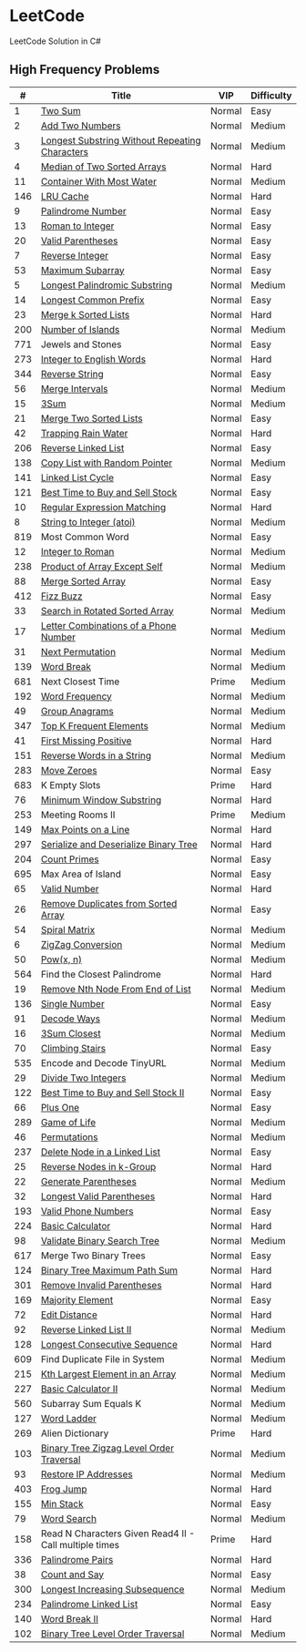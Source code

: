 # LeetCode

LeetCode Solution in C#

## High Frequency Problems

|#|Title|VIP|Difficulty|
|-|-|-|-|
|1|[Two Sum](./src/0001.%20Two%20Sum)|Normal|Easy|
|2|[Add Two Numbers](./src/0002.%20Add%20Two%20Numbers)|Normal|Medium|
|3|[Longest Substring Without Repeating Characters](./src/0003.%20Longest%20Substring%20Without%20Repeating%20Characters)|Normal|Medium|
|4|[Median of Two Sorted Arrays](./src/0004.%20Median%20of%20Two%20Sorted%20Arrays)|Normal|Hard|
|11|[Container With Most Water](./src/0011.%20Container%20With%20Most%20Water)|Normal|Medium|
|146|[LRU Cache](./src/0146.%20LRU%20Cache)|Normal|Hard|
|9|[Palindrome Number](./src/0009.%20Palindrome%20Number)|Normal|Easy|
|13|[Roman to Integer](./src/0013.%20Roman%20to%20Integer)|Normal|Easy|
|20|[Valid Parentheses](./src/0020.%20Valid%20Parentheses)|Normal|Easy|
|7|[Reverse Integer](./src/0007.%20Reverse%20Integer)|Normal|Easy|
|53|[Maximum Subarray](./src/0053.%20Maximum%20Subarray)|Normal|Easy|
|5|[Longest Palindromic Substring](./src/0005.%20Longest%20Palindromic%20Substring)|Normal|Medium|
|14|[Longest Common Prefix](./src/0014.%20Longest%20Common%20Prefix)|Normal|Easy|
|23|[Merge k Sorted Lists](./src/0023.%20Merge%20k%20Sorted%20Lists)|Normal|Hard|
|200|[Number of Islands](./src/0200.%20Number%20of%20Islands)|Normal|Medium|
|771|Jewels and Stones|Normal|Easy|
|273|[Integer to English Words](./src/0273.%20Integer%20to%20English%20Words)|Normal|Hard|
|344|[Reverse String](./src/0344.%20Reverse%20String)|Normal|Easy|
|56|[Merge Intervals](./src/0056.%20Merge%20Intervals)|Normal|Medium|
|15|[3Sum](./src/0015.%203Sum)|Normal|Medium|
|21|[Merge Two Sorted Lists](./src/0021.%20Merge%20Two%20Sorted%20Lists)|Normal|Easy|
|42|[Trapping Rain Water](./src/0042.%20Trapping%20Rain%20Water)|Normal|Hard|
|206|[Reverse Linked List](./src/0206.%20Reverse%20Linked%20List)|Normal|Easy|
|138|[Copy List with Random Pointer](./src/0138.%20Copy%20List%20with%20Random%20Pointer)|Normal|Medium|
|141|[Linked List Cycle](./src/0141.%20Linked%20List%20Cycle)|Normal|Easy|
|121|[Best Time to Buy and Sell Stock](./src/0121.%20Best%20Time%20to%20Buy%20and%20Sell%20Stock)|Normal|Easy|
|10|[Regular Expression Matching](./src/0010.%20Regular%20Expression%20Matching)|Normal|Hard|
|8|[String to Integer (atoi)](./src/0008.%20String%20to%20Integer%20(atoi))|Normal|Medium|
|819|Most Common Word|Normal|Easy|
|12|[Integer to Roman](./src/0012.%20Integer%20to%20Roman)|Normal|Medium|
|238|[Product of Array Except Self](./src/0238.%20Product%20of%20Array%20Except%20Self)|Normal|Medium|
|88|[Merge Sorted Array](./src/0088.%20Merge%20Sorted%20Array)|Normal|Easy|
|412|[Fizz Buzz](./src/0412.%20Fizz%20Buzz)|Normal|Easy|
|33|[Search in Rotated Sorted Array](./src/0033.%20Search%20in%20Rotated%20Sorted%20Array)|Normal|Medium|
|17|[Letter Combinations of a Phone Number](./src/0017.%20Letter%20Combinations%20of%20a%20Phone%20Number)|Normal|Medium|
|31|[Next Permutation](./src/0031.%20Next%20Permutation)|Normal|Medium|
|139|[Word Break](./src/0139.%20Word%20Break)|Normal|Medium|
|681|Next Closest Time|Prime|Medium|
|192|[Word Frequency](./src/0192.%20Word%20Frequency)|Normal|Medium|
|49|[Group Anagrams](./src/0049.%20Group%20Anagrams)|Normal|Medium|
|347|[Top K Frequent Elements](./src/0347.%20Top%20K%20Frequent%20Elements)|Normal|Medium|
|41|[First Missing Positive](./src/0041.%20First%20Missing%20Positive)|Normal|Hard|
|151|[Reverse Words in a String](./src/0151.%20Reverse%20Words%20in%20a%20String)|Normal|Medium|
|283|[Move Zeroes](./src/0283.%20Move%20Zeroes)|Normal|Easy|
|683|K Empty Slots|Prime|Hard|
|76|[Minimum Window Substring](./src/0076.%20Minimum%20Window%20Substring)|Normal|Hard|
|253|Meeting Rooms II|Prime|Medium|
|149|[Max Points on a Line](./src/0149.%20Max%20Points%20on%20a%20Line)|Normal|Hard|
|297|[Serialize and Deserialize Binary Tree](./src/0297.%20Serialize%20and%20Deserialize%20Binary%20Tree)|Normal|Hard|
|204|[Count Primes](./src/0204.%20Count%20Primes)|Normal|Easy|
|695|Max Area of Island|Normal|Easy|
|65|[Valid Number](./src/0065.%20Valid%20Number)|Normal|Hard|
|26|[Remove Duplicates from Sorted Array](./src/0026.%20Remove%20Duplicates%20from%20Sorted%20Array)|Normal|Easy|
|54|[Spiral Matrix](./src/0054.%20Spiral%20Matrix)|Normal|Medium|
|6|[ZigZag Conversion](./src/0006.%20ZigZag%20Conversion)|Normal|Medium|
|50|[Pow(x, n)](./src/0050.%20Pow(x,%20n))|Normal|Medium|
|564|Find the Closest Palindrome|Normal|Hard|
|19|[Remove Nth Node From End of List](./src/0019.%20Remove%20Nth%20Node%20From%20End%20of%20List)|Normal|Medium|
|136|[Single Number](./src/0136.%20Single%20Number)|Normal|Easy|
|91|[Decode Ways](./src/0091.%20Decode%20Ways)|Normal|Medium|
|16|[3Sum Closest](./src/0016.%203Sum%20Closest)|Normal|Medium|
|70|[Climbing Stairs](./src/0070.%20Climbing%20Stairs)|Normal|Easy|
|535|Encode and Decode TinyURL|Normal|Medium|
|29|[Divide Two Integers](./src/0029.%20Divide%20Two%20Integers)|Normal|Medium|
|122|[Best Time to Buy and Sell Stock II](./src/0122.%20Best%20Time%20to%20Buy%20and%20Sell%20Stock%20II)|Normal|Easy|
|66|[Plus One](./src/0066.%20Plus%20One)|Normal|Easy|
|289|[Game of Life](./src/0289.%20Game%20of%20Life)|Normal|Medium|
|46|[Permutations](./src/0046.%20Permutations)|Normal|Medium|
|237|[Delete Node in a Linked List](./src/0237.%20Delete%20Node%20in%20a%20Linked%20List)|Normal|Easy|
|25|[Reverse Nodes in k-Group](./src/0025.%20Reverse%20Nodes%20in%20k-Group)|Normal|Hard|
|22|[Generate Parentheses](./src/0022.%20Generate%20Parentheses)|Normal|Medium|
|32|[Longest Valid Parentheses](./src/0032.%20Longest%20Valid%20Parentheses)|Normal|Hard|
|193|[Valid Phone Numbers](./src/0193.%20Valid%20Phone%20Numbers)|Normal|Easy|
|224|[Basic Calculator](./src/0224.%20Basic%20Calculator)|Normal|Hard|
|98|[Validate Binary Search Tree](./src/0098.%20Validate%20Binary%20Search%20Tree)|Normal|Medium|
|617|Merge Two Binary Trees|Normal|Easy|
|124|[Binary Tree Maximum Path Sum](./src/0124.%20Binary%20Tree%20Maximum%20Path%20Sum)|Normal|Hard|
|301|[Remove Invalid Parentheses](./src/0301.%20Remove%20Invalid%20Parentheses)|Normal|Hard|
|169|[Majority Element](./src/0169.%20Majority%20Element)|Normal|Easy|
|72|[Edit Distance](./src/0072.%20Edit%20Distance)|Normal|Hard|
|92|[Reverse Linked List II](./src/0092.%20Reverse%20Linked%20List%20II)|Normal|Medium|
|128|[Longest Consecutive Sequence](./src/0128.%20Longest%20Consecutive%20Sequence)|Normal|Hard|
|609|Find Duplicate File in System|Normal|Medium|
|215|[Kth Largest Element in an Array](./src/0215.%20Kth%20Largest%20Element%20in%20an%20Array)|Normal|Medium|
|227|[Basic Calculator II](./src/0227.%20Basic%20Calculator%20II)|Normal|Medium|
|560|Subarray Sum Equals K|Normal|Medium|
|127|[Word Ladder](./src/0127.%20Word%20Ladder)|Normal|Medium|
|269|Alien Dictionary|Prime|Hard|
|103|[Binary Tree Zigzag Level Order Traversal](./src/0103.%20Binary%20Tree%20Zigzag%20Level%20Order%20Traversal)|Normal|Medium|
|93|[Restore IP Addresses](./src/0093.%20Restore%20IP%20Addresses)|Normal|Medium|
|403|[Frog Jump](./src/0403.%20Frog%20Jump)|Normal|Hard|
|155|[Min Stack](./src/0155.%20Min%20Stack)|Normal|Easy|
|79|[Word Search](./src/0079.%20Word%20Search)|Normal|Medium|
|158|Read N Characters Given Read4 II - Call multiple times|Prime|Hard|
|336|[Palindrome Pairs](./src/0336.%20Palindrome%20Pairs)|Normal|Hard|
|38|[Count and Say](./src/0038.%20Count%20and%20Say)|Normal|Easy|
|300|[Longest Increasing Subsequence](./src/0300.%20Longest%20Increasing%20Subsequence)|Normal|Medium|
|234|[Palindrome Linked List](./src/0234.%20Palindrome%20Linked%20List)|Normal|Easy|
|140|[Word Break II](./src/0140.%20Word%20Break%20II)|Normal|Hard|
|102|[Binary Tree Level Order Traversal](./src/0102.%20Binary%20Tree%20Level%20Order%20Traversal)|Normal|Medium|